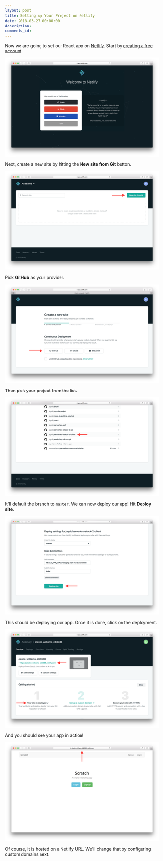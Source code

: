 ```yaml
---
layout: post
title: Setting up Your Project on Netlify
date: 2018-03-27 00:00:00
description:
comments_id:
---
```


Now we are going to set our React app on [Netlify](https://www.netlify.com). Start by [creating a free account](https://app.netlify.com/signup).

![Signup for Netlify screenshot](/assets/part2/signup-for-netlify.png)

Next, create a new site by hitting the **New site from Git** button.

![Hit new site from git button screenshot](/assets/part2/hit-new-site-from-git-button.png)

Pick **GitHub** as your provider.

![Select GitHub as provider screenshot](/assets/part2/select-github-as-provider.png)

Then pick your project from the list.

![Select GitHub repo from list screenshot](/assets/part2/select-github-repo-from-list.png)

It'll default the branch to `master`. We can now deploy our app! Hit **Deploy site**.

![Hit Deploy site screenshot](/assets/part2/hit-deploy-site.png)

This should be deploying our app. Once it is done, click on the deployment.

![View deployed site screenshot](/assets/part2/view-deployed-site.png)

And you should see your app in action!

![Netlify deployed notes app screenshot](/assets/part2/netlify-deployed-notes-app.png)

Of course, it is hosted on a Netlify URL. We'll change that by configuring custom domains next.

